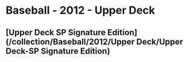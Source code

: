 # Baseball - 2012 - Upper Deck
## [Upper Deck SP Signature Edition](/collection/Baseball/2012/Upper Deck/Upper Deck-SP Signature Edition)

